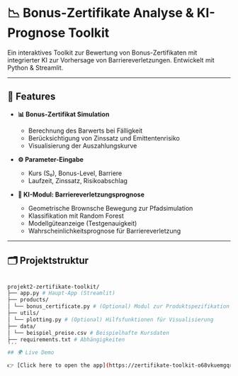 # 📉 Bonus-Zertifikate Analyse & KI-Prognose Toolkit

Ein interaktives Toolkit zur Bewertung von Bonus-Zertifikaten mit integrierter KI zur Vorhersage von Barriereverletzungen. Entwickelt mit Python & Streamlit.

---

## 🚀 Features

- **📊 Bonus-Zertifikat Simulation**
  - Berechnung des Barwerts bei Fälligkeit
  - Berücksichtigung von Zinssatz und Emittentenrisiko
  - Visualisierung der Auszahlungskurve

- **⚙️ Parameter-Eingabe**
  - Kurs (S₀), Bonus-Level, Barriere
  - Laufzeit, Zinssatz, Risikoabschlag

- **🧠 KI-Modul: Barriereverletzungsprognose**
  - Geometrische Brownsche Bewegung zur Pfadsimulation
  - Klassifikation mit Random Forest
  - Modellgüteanzeige (Testgenauigkeit)
  - Wahrscheinlichkeitsprognose für Barriereverletzung

---

## 🗂️ Projektstruktur
```bash

projekt2-zertifikate-toolkit/
├── app.py # Haupt-App (Streamlit)
├── products/
│ └── bonus_certificate.py # (Optional) Modul zur Produktspezifikation
├── utils/
│ └── plotting.py # (Optional) Hilfsfunktionen für Visualisierung
├── data/
│ └── beispiel_preise.csv # Beispielhafte Kursdaten
├── requirements.txt # Abhängigkeiten
´´´
## 🌍 Live Demo

👉 [Click here to open the app](https://zertifikate-toolkit-o68vkuemgqrcbquqq86fve.streamlit.app/)

